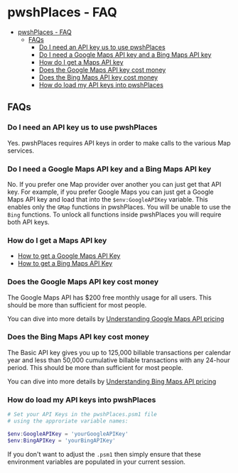 # pwshPlaces - FAQ

- [pwshPlaces - FAQ](#pwshplaces---faq)
  - [FAQs](#faqs)
    - [Do I need an API key us to use pwshPlaces](#do-i-need-an-api-key-us-to-use-pwshplaces)
    - [Do I need a Google Maps API key and a Bing Maps API key](#do-i-need-a-google-maps-api-key-and-a-bing-maps-api-key)
    - [How do I get a Maps API key](#how-do-i-get-a-maps-api-key)
    - [Does the Google Maps API key cost money](#does-the-google-maps-api-key-cost-money)
    - [Does the Bing Maps API key cost money](#does-the-bing-maps-api-key-cost-money)
    - [How do load my API keys into pwshPlaces](#how-do-load-my-api-keys-into-pwshplaces)

## FAQs

### Do I need an API key us to use pwshPlaces

Yes. pwshPlaces requires API keys in order to make calls to the various Map services.

### Do I need a Google Maps API key and a Bing Maps API key

No. If you prefer one Map provider over another you can just get that API key. For example, if you prefer Google Maps you can just get a Google Maps API key and load that into the ```$env:GoogleAPIKey``` variable. This enables only the ```GMap``` functions in pwshPlaces. You will be unable to use the ```Bing``` functions. To unlock all functions inside pwshPlaces you will require both API keys.

### How do I get a Maps API key

- [How to get a Google Maps API Key](docs/GoogleMapsAPI.md#how-to-get-a-google-maps-api-key)
- [How to get a Bing Maps API Key](docs/BingMapsAPI.md#how-to-get-a-bing-maps-api-key)

### Does the Google Maps API key cost money

The Google Maps API has $200 free monthly usage for all users. This should be more than sufficient for most people.

You can dive into more details by [Understanding Google Maps API pricing](docs/GoogleMapsAPI.md#understanding-google-maps-api-pricing)

### Does the Bing Maps API key cost money

The Basic API key gives you up to 125,000 billable transactions per calendar year and less than 50,000 cumulative billable transactions with any 24-hour period. This should be more than sufficient for most people.

You can dive into more details by [Understanding Bing Maps API pricing](docs/BingMapsAPI.md#understanding-bing-maps-api-pricing)

### How do load my API keys into pwshPlaces

```powershell
# Set your API Keys in the pwshPlaces.psm1 file
# using the approriate variable names:

$env:GoogleAPIKey = 'yourGoogleAPIKey'
$env:BingAPIKey = 'yourBingAPIKey'
```

If you don't want to adjust the ```.psm1``` then simply ensure that these environment variables are populated in your current session.
